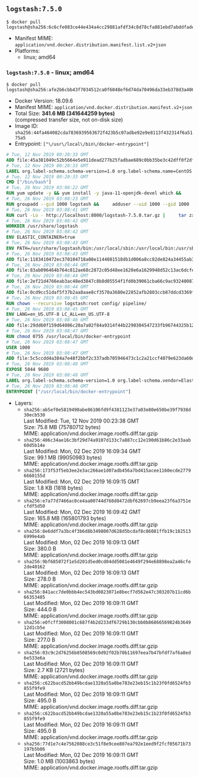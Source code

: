 ## `logstash:7.5.0`

```console
$ docker pull logstash@sha256:6c6cfe083ce44e434a4cc29881afdf34c8d78cfa881ebd7abddfade5ee964f41
```

-	Manifest MIME: `application/vnd.docker.distribution.manifest.list.v2+json`
-	Platforms:
	-	linux; amd64

### `logstash:7.5.0` - linux; amd64

```console
$ docker pull logstash@sha256:afe2b6cbb43f7034512ca0f6048ef6d74da70496da33eb378d3a4062ec34cd3e
```

-	Docker Version: 18.09.6
-	Manifest MIME: `application/vnd.docker.distribution.manifest.v2+json`
-	Total Size: **341.6 MB (341644259 bytes)**  
	(compressed transfer size, not on-disk size)
-	Image ID: `sha256:44fa464082cda7836939563672f423b5c07adbe92e9e8113f432314f6a5175a5`
-	Entrypoint: `["\/usr\/local\/bin\/docker-entrypoint"]`

```dockerfile
# Tue, 12 Nov 2019 00:20:33 GMT
ADD file:45a381049c52b5664e5e911dead277b25fadbae689c0bb35be3c42dff0f2dffe in / 
# Tue, 12 Nov 2019 00:20:33 GMT
LABEL org.label-schema.schema-version=1.0 org.label-schema.name=CentOS Base Image org.label-schema.vendor=CentOS org.label-schema.license=GPLv2 org.label-schema.build-date=20191001
# Tue, 12 Nov 2019 00:20:33 GMT
CMD ["/bin/bash"]
# Tue, 26 Nov 2019 03:08:22 GMT
RUN yum update -y && yum install -y java-11-openjdk-devel which &&     yum clean all
# Tue, 26 Nov 2019 03:08:23 GMT
RUN groupadd --gid 1000 logstash &&     adduser --uid 1000 --gid 1000       --home-dir /usr/share/logstash --no-create-home       logstash
# Tue, 26 Nov 2019 03:08:41 GMT
RUN curl -Lo - http://localhost:8000/logstash-7.5.0.tar.gz |     tar zxf - -C /usr/share &&     mv /usr/share/logstash-7.5.0 /usr/share/logstash &&     chown --recursive logstash:logstash /usr/share/logstash/ &&     chown -R logstash:root /usr/share/logstash &&     chmod -R g=u /usr/share/logstash &&     find /usr/share/logstash -type d -exec chmod g+s {} \; &&     ln -s /usr/share/logstash /opt/logstash
# Tue, 26 Nov 2019 03:08:42 GMT
WORKDIR /usr/share/logstash
# Tue, 26 Nov 2019 03:08:42 GMT
ENV ELASTIC_CONTAINER=true
# Tue, 26 Nov 2019 03:08:43 GMT
ENV PATH=/usr/share/logstash/bin:/usr/local/sbin:/usr/local/bin:/usr/sbin:/usr/bin:/sbin:/bin
# Tue, 26 Nov 2019 03:08:43 GMT
ADD file:1183410472ec370104718a08e1144081518db1d006a8cc82de824a34455ab3f3 in config/pipelines.yml 
# Tue, 26 Nov 2019 03:08:44 GMT
ADD file:83ab096464b764c812ae68c2872c05d48ee1620e6a1629948d52c13ac6dcfe11 in config/logstash.yml 
# Tue, 26 Nov 2019 03:08:44 GMT
ADD file:2ef21d4766eab3ac48ed3847c8b8d05554f1fd0b39061cba66c9ac93240087fa in config/ 
# Tue, 26 Nov 2019 03:08:44 GMT
ADD file:0cd9cc51daf5f37b2aa8aae8cf3570a3680e22852afb2803ccb87ddcd3369f52 in pipeline/logstash.conf 
# Tue, 26 Nov 2019 03:08:45 GMT
RUN chown --recursive logstash:root config/ pipeline/
# Tue, 26 Nov 2019 03:08:45 GMT
ENV LANG=en_US.UTF-8 LC_ALL=en_US.UTF-8
# Tue, 26 Nov 2019 03:08:46 GMT
ADD file:29dd60f159d64086c20a7a02f84a9314f44b2290304547233fb96744325b1245 in /usr/local/bin/ 
# Tue, 26 Nov 2019 03:08:47 GMT
RUN chmod 0755 /usr/local/bin/docker-entrypoint
# Tue, 26 Nov 2019 03:08:47 GMT
USER 1000
# Tue, 26 Nov 2019 03:08:47 GMT
ADD file:5c5ccdd4a384a7e48f2bbf2c337adb705946473c1c2a21ccf4079e623da60dcb in /usr/local/bin/ 
# Tue, 26 Nov 2019 03:08:48 GMT
EXPOSE 5044 9600
# Tue, 26 Nov 2019 03:08:48 GMT
LABEL org.label-schema.schema-version=1.0 org.label-schema.vendor=Elastic org.label-schema.name=logstash org.label-schema.version=7.5.0 org.label-schema.url=https://www.elastic.co/products/logstash org.label-schema.vcs-url=https://github.com/elastic/logstash license=Elastic License
# Tue, 26 Nov 2019 03:08:48 GMT
ENTRYPOINT ["/usr/local/bin/docker-entrypoint"]
```

-	Layers:
	-	`sha256:ab5ef0e5819490abe86106fd9f4381123e37a03e80e650be39f7938d30ecb530`  
		Last Modified: Tue, 12 Nov 2019 00:23:38 GMT  
		Size: 75.8 MB (75780712 bytes)  
		MIME: application/vnd.docker.image.rootfs.diff.tar.gzip
	-	`sha256:406c34ae16c3bf29d74a9107d133c7a887cc12e190d61b86c2e33aab60d5b14e`  
		Last Modified: Mon, 02 Dec 2019 16:09:34 GMT  
		Size: 99.1 MB (99050983 bytes)  
		MIME: application/vnd.docker.image.rootfs.diff.tar.gzip
	-	`sha256:173f53f5eb3ee2e3ac266ae1d07adb456a7bd415acee1160ecde27796660155d`  
		Last Modified: Mon, 02 Dec 2019 16:09:15 GMT  
		Size: 1.8 KB (1818 bytes)  
		MIME: application/vnd.docker.image.rootfs.diff.tar.gzip
	-	`sha256:e7a77d7466ac0ce4aa00744d768d8472dbf62697cb9eea23f6a3751ecfdf5d50`  
		Last Modified: Mon, 02 Dec 2019 16:09:42 GMT  
		Size: 165.8 MB (165801793 bytes)  
		MIME: application/vnd.docker.image.rootfs.diff.tar.gzip
	-	`sha256:8e6ddf7a3bc4f3b6d8b3498007d628d5bcdaf8c86081ffb19c1825136999e4ab`  
		Last Modified: Mon, 02 Dec 2019 16:09:13 GMT  
		Size: 380.0 B  
		MIME: application/vnd.docker.image.rootfs.diff.tar.gzip
	-	`sha256:9bf685072f1e5d201d5ed0cd04dd5081e4649f294e68898ea2a46cfe2de40162`  
		Last Modified: Mon, 02 Dec 2019 16:09:13 GMT  
		Size: 278.0 B  
		MIME: application/vnd.docker.image.rootfs.diff.tar.gzip
	-	`sha256:841acc7de0bbb4ec543bd0823071e8becf7d562e47c303207b11cd6b66353485`  
		Last Modified: Mon, 02 Dec 2019 16:09:11 GMT  
		Size: 444.0 B  
		MIME: application/vnd.docker.image.rootfs.diff.tar.gzip
	-	`sha256:e0fcff3008001c687f4b2d233df6729b130cbb0b86866569824b364912d1cb5e`  
		Last Modified: Mon, 02 Dec 2019 16:09:11 GMT  
		Size: 277.0 B  
		MIME: application/vnd.docker.image.rootfs.diff.tar.gzip
	-	`sha256:03c9c2d76256b8508569c0d92f02b70b11697eea7b47bfdf7af6a8ed6e533e6a`  
		Last Modified: Mon, 02 Dec 2019 16:09:11 GMT  
		Size: 2.7 KB (2721 bytes)  
		MIME: application/vnd.docker.image.rootfs.diff.tar.gzip
	-	`sha256:c622bacd52bb49bcdae1320a55a0be783e23eb15c1b23f0fd6524fb3855f9fe9`  
		Last Modified: Mon, 02 Dec 2019 16:09:11 GMT  
		Size: 495.0 B  
		MIME: application/vnd.docker.image.rootfs.diff.tar.gzip
	-	`sha256:c622bacd52bb49bcdae1320a55a0be783e23eb15c1b23f0fd6524fb3855f9fe9`  
		Last Modified: Mon, 02 Dec 2019 16:09:11 GMT  
		Size: 495.0 B  
		MIME: application/vnd.docker.image.rootfs.diff.tar.gzip
	-	`sha256:77d1e7c4e7562088ce3c51f8e9cee807ea792e1eed9f2fcf05671b73197b5b06`  
		Last Modified: Mon, 02 Dec 2019 16:09:11 GMT  
		Size: 1.0 MB (1003863 bytes)  
		MIME: application/vnd.docker.image.rootfs.diff.tar.gzip
